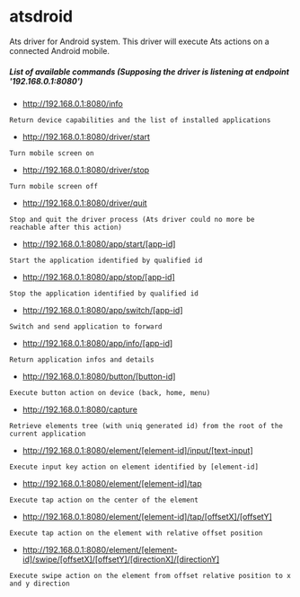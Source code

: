 # atsdroid
Ats driver for Android system. This driver will execute Ats actions on a connected Android mobile.

##### List of available commands (Supposing the driver is listening at endpoint '192.168.0.1:8080')

* http://192.168.0.1:8080/info
```
Return device capabilities and the list of installed applications
```
* http://192.168.0.1:8080/driver/start
```
Turn mobile screen on
```
* http://192.168.0.1:8080/driver/stop
```
Turn mobile screen off
```
* http://192.168.0.1:8080/driver/quit
```
Stop and quit the driver process (Ats driver could no more be reachable after this action)
```
* http://192.168.0.1:8080/app/start/[app-id]
```
Start the application identified by qualified id
```
* http://192.168.0.1:8080/app/stop/[app-id]
```
Stop the application identified by qualified id
```
* http://192.168.0.1:8080/app/switch/[app-id]
```
Switch and send application to forward
```
* http://192.168.0.1:8080/app/info/[app-id]
```
Return application infos and details
```
* http://192.168.0.1:8080/button/[button-id]
```
Execute button action on device (back, home, menu)
```
* http://192.168.0.1:8080/capture
```
Retrieve elements tree (with uniq generated id) from the root of the current application
```
* http://192.168.0.1:8080/element/[element-id]/input/[text-input]
```
Execute input key action on element identified by [element-id]
```
* http://192.168.0.1:8080/element/[element-id]/tap
```
Execute tap action on the center of the element
```
* http://192.168.0.1:8080/element/[element-id]/tap/[offsetX]/[offsetY]
```
Execute tap action on the element with relative offset position
```
* http://192.168.0.1:8080/element/[element-id]/swipe/[offsetX]/[offsetY]/[directionX]/[directionY]
```
Execute swipe action on the element from offset relative position to x and y direction
```


